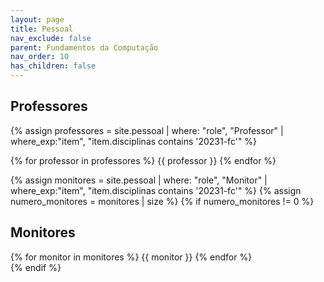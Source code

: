 ```yaml
---
layout: page
title: Pessoal
nav_exclude: false
parent: Fundamentos da Computação
nav_order: 10
has_children: false
---
```


## Professores

{% assign professores = site.pessoal 
   | where: "role", "Professor"
   | where_exp:"item", "item.disciplinas contains '20231-fc'" %}
<div class="role">
{% for professor in professores %}
{{ professor }}
{% endfor %}
</div>


{% assign monitores = site.pessoal
   | where: "role", "Monitor"
   | where_exp:"item", "item.disciplinas contains '20231-fc'" %}
{% assign numero_monitores = monitores | size %}
{% if numero_monitores != 0 %}
## Monitores

<div class="role">
  {% for monitor in monitores %}
  {{ monitor }}
  {% endfor %}
</div>
{% endif %}

